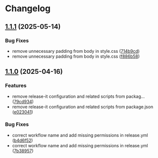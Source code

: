 # Changelog

## [1.1.1](https://github.com/Pagiestm/Anonymous-forum/compare/v1.1.0...v1.1.1) (2025-05-14)


### Bug Fixes

* remove unnecessary padding from body in style.css ([714b9cd](https://github.com/Pagiestm/Anonymous-forum/commit/714b9cdcc446f7a4608071710bdc02a2039313f3))
* remove unnecessary padding from body in style.css ([f886b58](https://github.com/Pagiestm/Anonymous-forum/commit/f886b589968f2fb4790ad342effebbba524771f6))

## [1.1.0](https://github.com/Pagiestm/Anonymous-forum/compare/v1.0.4...v1.1.0) (2025-04-16)


### Features

* remove release-it configuration and related scripts from packag… ([79cd934](https://github.com/Pagiestm/Anonymous-forum/commit/79cd93428d32b465ce22eede2a4628a61424f2ef))
* remove release-it configuration and related scripts from package.json ([e023041](https://github.com/Pagiestm/Anonymous-forum/commit/e023041807ba6facdde9fe219691482dedc70425))


### Bug Fixes

* correct workflow name and add missing permissions in release.yml ([b4d6f52](https://github.com/Pagiestm/Anonymous-forum/commit/b4d6f529a56a303b329c8a46603bbf096a9a9314))
* correct workflow name and add missing permissions in release.yml ([7b38957](https://github.com/Pagiestm/Anonymous-forum/commit/7b38957425ac213b6cf32401cc44dfe0f31cc950))
